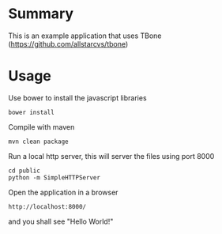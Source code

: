# Summary

This is an example application that uses TBone (https://github.com/allstarcvs/tbone)

# Usage

Use bower to install the javascript libraries

```
bower install
```

Compile with maven

```
mvn clean package
```

Run a local http server, this will server the files using port 8000

```
cd public
python -m SimpleHTTPServer
```

Open the application in a browser

```
http://localhost:8000/
```

and you shall see "Hello World!"
